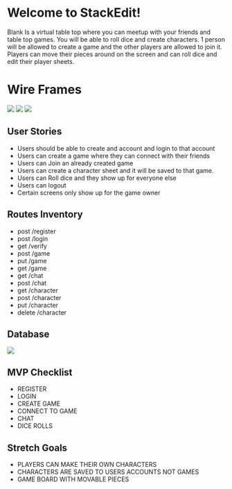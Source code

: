 # Welcome to StackEdit!

Blank Is a virtual table top where you can meetup with your friends and table top games. You will be able to roll dice and create characters. 1 person will be allowed to create a game and the other players are allowed to join it.
Players can move their pieces around on the screen and can roll dice and edit their player sheets.


# Wire Frames

<img src="https://i.imgur.com/aQOqOAM.png"/>
<img src="https://i.imgur.com/6fzLhEI.png"/>
<img src="https://i.imgur.com/QjTm6nF.png"/>

## User Stories

 - Users should be able to create and account and login to that account
 - Users can create a game where they can connect with their friends
 - Users can Join an already created game
 - Users can create a character sheet and it will be saved to that game.
 - Users can Roll dice and they show up for everyone else
 - Users can logout 
 - Certain screens only show up for the game owner

## Routes Inventory 

 - post /register
 - post /login
 - get /verify
 - post /game
 - put /game
 - get /game
 - get /chat
 - post /chat
 - get /character
 - post /character
 - put /character
 - delete /character 

## Database

<img src="https://i.imgur.com/ee4CzFx.png"/>

## MVP Checklist
- REGISTER
- LOGIN
- CREATE GAME
- CONNECT TO GAME
- CHAT
- DICE ROLLS
## Stretch Goals
- PLAYERS CAN MAKE THEIR OWN CHARACTERS
- CHARACTERS ARE SAVED TO USERS ACCOUNTS NOT GAMES
- GAME BOARD WITH MOVABLE PIECES 


